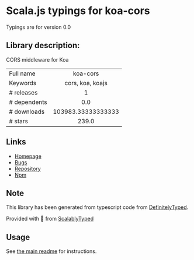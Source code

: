 
# Scala.js typings for koa-cors

Typings are for version 0.0

## Library description:
CORS middleware for Koa

|                    |                 |
| ------------------ | :-------------: |
| Full name          | koa-cors |
| Keywords           | cors, koa, koajs |
| # releases         | 1 |
| # dependents       | 0.0 |
| # downloads        | 103983.33333333333 |
| # stars            | 239.0 |

## Links
- [Homepage](https://github.com/evert0n/koa-cors)
- [Bugs](https://github.com/evert0n/koa-cors/issues)
- [Repository](https://github.com/evert0n/koa-cors)
- [Npm](https://www.npmjs.com/package/koa-cors)
    


## Note
This library has been generated from typescript code from [DefinitelyTyped](https://definitelytyped.org).

Provided with :purple_heart: from [ScalablyTyped](https://github.com/oyvindberg/ScalablyTyped)

## Usage
See [the main readme](../../readme.md) for instructions.


